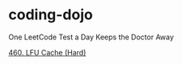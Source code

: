 # coding-dojo
One LeetCode Test a Day Keeps the Doctor Away

[460. LFU Cache (Hard)](#460.-lfu-cache-(Hard))
